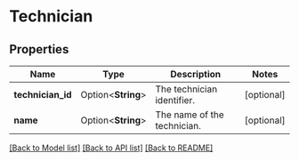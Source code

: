 # Technician

## Properties

Name | Type | Description | Notes
------------ | ------------- | ------------- | -------------
**technician_id** | Option<**String**> | The technician identifier. | [optional]
**name** | Option<**String**> | The name of the technician. | [optional]

[[Back to Model list]](../README.md#documentation-for-models) [[Back to API list]](../README.md#documentation-for-api-endpoints) [[Back to README]](../README.md)


